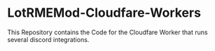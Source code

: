 # LotRMEMod-Cloudfare-Workers
This Repository contains the Code for the Cloudfare Worker that runs several discord integrations.
